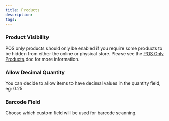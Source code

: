 ```yaml
---
title: Products
description:  
tags: 
---
```


### Product Visibility

POS only products should only be enabled if you require some products to be hidden from either the online or physical store. 
Please see the [POS Only Products](/features/pos-only-products.md) doc for more information.

### Allow Decimal Quantity

You can decide to allow items to have decimal values in the quantity field, eg: 0.25

### Barcode Field
Choose which custom field will be used for barcode scanning.


